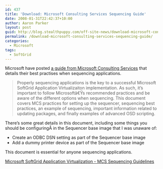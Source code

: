 ```yaml
---
id: 437
title: 'Download: Microsoft Consulting Services Sequencing Guide'
date: 2008-01-31T22:42:37+10:00
author: Aaron Parker
layout: post
guid: http://blog.stealthpuppy.com/off-site-news/download-microsoft-consulting-services-sequencing-guide
permalink: /download-microsoft-consulting-services-sequencing-guide/
categories:
  - Microsoft
tags:
  - SoftGrid
---
```

Microsoft have posted [a guide from Microsoft Consulting Services](http://www.microsoft.com/downloads/details.aspx?FamilyID=1c6a73b8-5da8-4a1a-838b-a41ca492c488&DisplayLang=en) that details their best practises when sequencing applications.

> Properly sequencing applications is the key to a successful Microsoft SoftGrid Application Virtualizaiton implementation. As such, it&#8217;s important to follow Microsoftâ€Ÿs recommended practices and be aware of the different options when sequencing. This document covers MCS practices for setting up the sequencer, sequencing best practices, an example of sequencing, important information related to updating packages, and finally examples of advanced OSD scripting.

There&#8217;s some great details in this document, including some things you should be configuringÂ in the Sequencer base image that I was unaware of:

  * Create an ODBC DSN setting as part of the Sequencer base image
  * Add a dummy printer device as part of the Sequencer base image

This document is essential for anyone sequencing applications.

<p class="pdf">
  <a href="http://www.microsoft.com/downloads/details.aspx?FamilyID=1c6a73b8-5da8-4a1a-838b-a41ca492c488&DisplayLang=en">Microsoft SoftGrid Application Virtualization - MCS Sequencing Guidelines</a>
</p>